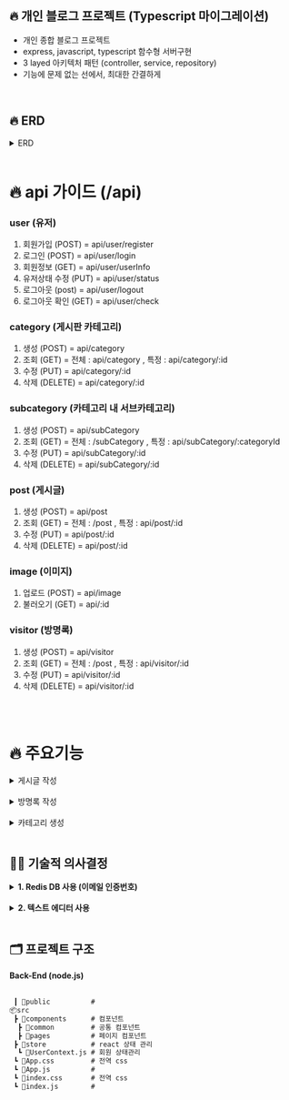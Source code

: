 ## 🔥 개인 블로그 프로젝트 (Typescript 마이그레이션)

- 개인 종합 블로그 프로젝트
- express, javascript, typescript 함수형 서버구현
- 3 layed 아키텍처 패턴 (controller, service, repository)
- 기능에 문제 없는 선에서, 최대한 간결하게

<br>

## 🔥 ERD

<details>
  <summary>ERD</summary>  
  <br>

![ERD](https://ifh.cc/g/abA16w.png)

1. users : 유저
2. posts : 게시글
3. categories : 게시글 카테고리
4. subCategories : 카테고리 내 서브 카테고리
5. images : 이미지 업로드
6. visitors : 방명록
7. visitorComments : 방명록 댓글

</details>

<br>

# 🔥 api 가이드 (/api)

### user (유저)

1. 회원가입 (POST) = api/user/register
2. 로그인 (POST) = api/user/login
3. 회원정보 (GET) = api/user/userInfo
4. 유저상태 수정 (PUT) = api/user/status
5. 로그아웃 (post) = api/user/logout
6. 로그아웃 확인 (GET) = api/user/check

### category (게시판 카테고리)

1. 생성 (POST) = api/category
2. 조회 (GET) = 전체 : api/category , 특정 : api/category/:id
3. 수정 (PUT) = api/category/:id
4. 삭제 (DELETE) = api/category/:id

### subcategory (카테고리 내 서브카테고리)

1. 생성 (POST) = api/subCategory
2. 조회 (GET) = 전체 : /subCategory , 특정 : api/subCategory/:categoryId
3. 수정 (PUT) = api/subCategory/:id
4. 삭제 (DELETE) = api/subCategory/:id

### post (게시글)

1. 생성 (POST) = api/post
2. 조회 (GET) = 전체 : /post , 특정 : api/post/:id
3. 수정 (PUT) = api/post/:id
4. 삭제 (DELETE) = api/post/:id

### image (이미지)

1. 업로드 (POST) = api/image
2. 불러오기 (GET) = api/:id

### visitor (방명록)

1. 생성 (POST) = api/visitor
2. 조회 (GET) = 전체 : /post , 특정 : api/visitor/:id
3. 수정 (PUT) = api/visitor/:id
4. 삭제 (DELETE) = api/visitor/:id

<br>

<br>

# 🔥 주요기능

<details>
  <summary>게시글 작성</summary>
   <br>
  <img src="./src/static/photo/stock.png" width=100%>
</details>
<br>
<details>
  <summary>방명록 작성</summary>
   <br>
  <img src="./src/static/photo/community.png" width=100%>
</details>
<br>
<details>
  <summary>카테고리 생성</summary>
    <br>
  <img src="./src/static/photo/new.png" width=100%>
</details>
<br>

## 👨‍⚖️ 기술적 의사결정

<details>
  <summary><b>1. Redis DB 사용 (이메일 인증번호)</b></summary>
  <div markdown="1">
    </br>
    <ul>
      <li><b>도입 배경:</b></li>
        <ul>
          <li>회원가입 시 인증번호는 일시적으로만 필요한 정보입니다. 대부분의 사이트에서는 이러한 인증번호에 시간 제한을 두고, 그 시간이 지나면 인증번호는 무효화됩니다.</li>
          <li>관계형 데이터베이스에 이러한 일시적이고 소멸성을 가진 데이터를 영구적으로 저장하는 것은 부적합하다고 생각하였습니다.</li>
          <li>쿠키를 사용하는 방식도 고려했으나, 쿠키는 클라이언트 사이드에 저장되기 때문에 보안 상 취약하다고 판단하였습니다.</li>
        </ul>
      <li><b>결정:</b></li>
        <ul>
          <li>Redis는 데이터의 TTL(Time-To-Live) 설정이 간단하여, 인증번호의 유효 시간을 설정하기에 적합하다고 생각했습니다. 또한, 빠른 데이터 접근 속도를 제공하기 때문에 Redis, 즉 인메모리 데이터베이스를 선택하게 되었습니다.</li>
        </ul>
    </ul>
  </div>
</details>
<br>
<details>
  <summary><b>2. 텍스트 에디터 사용</b></summary>
  <div markdown="1">
    </br>
    <ul>
      <li><b>도입 배경:</b></li>   
  </div>
</details>
<br>

## 🗂 프로젝트 구조

  <summary><b>Back-End (node.js)</b></summary>
  <br />
  
```html
 ┃ 📂public          # 
📦src
 ┣ 📂components      # 컴포넌트                            
  ┣ 📂common         # 공통 컴포넌트
  ┣ 📂pages          # 페이지 컴포넌트
 ┣ 📂store           # react 상태 관리
  ┗ 📜UserContext.js # 회원 상태관리
 ┗ 📜App.css         # 전역 css
 ┗ 📜App.js          #    
 ┗ 📜index.css       # 전역 css
 ┗ 📜index.js        #   
``` 
<br>
